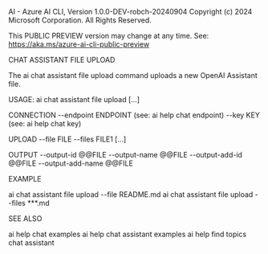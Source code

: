 AI - Azure AI CLI, Version 1.0.0-DEV-robch-20240904
Copyright (c) 2024 Microsoft Corporation. All Rights Reserved.

This PUBLIC PREVIEW version may change at any time.
See: https://aka.ms/azure-ai-cli-public-preview

CHAT ASSISTANT FILE UPLOAD

  The ai chat assistant file upload command uploads a new OpenAI Assistant file.

USAGE: ai chat assistant file upload [...]

  CONNECTION
    --endpoint ENDPOINT                 (see: ai help chat endpoint)
    --key KEY                           (see: ai help chat key)

  UPLOAD
    --file FILE
    --files FILE1 [...]

  OUTPUT
    --output-id @@FILE
    --output-name @@FILE
    --output-add-id @@FILE
    --output-add-name @@FILE

EXAMPLE

  ai chat assistant file upload --file README.md
  ai chat assistant file upload --files **\*.md

SEE ALSO

  ai help chat examples
  ai help chat assistant examples
  ai help find topics chat assistant


